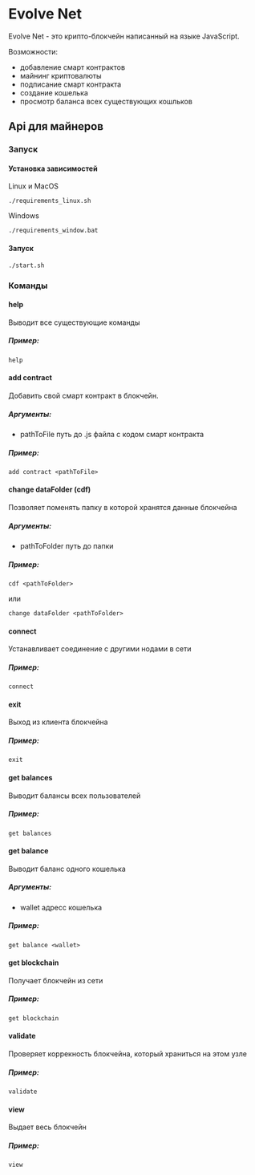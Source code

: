 # Evolve Net

Evolve Net - это крипто-блокчейн написанный на языке JavaScript.

Возможности:
- добавление смарт контрактов
- майнинг криптовалюты
- подписание смарт контракта
- создание кошелька
- просмотр баланса всех существующих кошльков

## Api для майнеров

### Запуск
#### Установка зависимостей
Linux и MacOS
```
./requirements_linux.sh
```
Windows
```
./requirements_window.bat
```
#### Запуск
```
./start.sh
```
### Команды
#### help
Выводит все существующие команды
##### Пример:
```
help
```
#### add contract
Добавить свой смарт контракт в блокчейн.
##### Аргументы:
- pathToFile   путь до .js файла с кодом смарт контракта

##### Пример:
```
add contract <pathToFile>
```
#### change dataFolder (cdf)
Позволяет поменять папку в которой хранятся данные блокчейна
##### Аргументы:
- pathToFolder   путь до папки

##### Пример:
```
cdf <pathToFolder>
```
или
```
change dataFolder <pathToFolder>
```
#### connect
Устанавливает соединение с другими нодами в сети
##### Пример:
```
connect
```
#### exit
Выход из клиента блокчейна
##### Пример:
```
exit
```
#### get balances
Выводит балансы всех пользователей
##### Пример:
```
get balances
```
#### get balance
Выводит баланс одного кошелька
##### Аргументы:
- wallet   адресс кошелька

##### Пример:
```
get balance <wallet>
```
#### get blockchain
Получает блокчейн из сети

##### Пример:
```
get blockchain
```
#### validate
Проверяет коррекность блокчейна, который храниться на этом узле
##### Пример:
```
validate
```
#### view
Выдает весь блокчейн

##### Пример:
```
view
```
